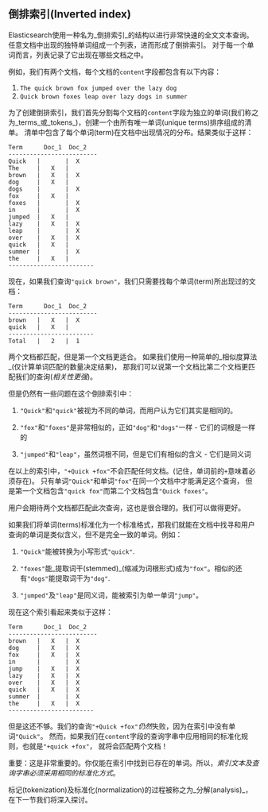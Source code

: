 ## 倒排索引(Inverted index)

Elasticsearch使用一种名为_倒排索引_的结构以进行非常快速的全文文本查询。
任意文档中出现的独特单词组成一个列表，进而形成了倒排索引。
对于每一个单词而言，列表记录了它出现在哪些文档之中。

例如，我们有两个文档，每个文档的`content`字段都包含有以下内容：

1. ``The quick brown fox jumped over the lazy dog``
2. ``Quick brown foxes leap over lazy dogs in summer``

为了创建倒排索引，我们首先分割每个文档的`content`字段为独立的单词(我们称之为_terms_或_tokens_)，创建一个由所有唯一单词(unique terms)排序组成的清单。
清单中包含了每个单词(term)在文档中出现情况的分布。结果类似于这样：

    Term      Doc_1  Doc_2
    -------------------------
    Quick   |       |  X
    The     |   X   |
    brown   |   X   |  X
    dog     |   X   |
    dogs    |       |  X
    fox     |   X   |
    foxes   |       |  X
    in      |       |  X
    jumped  |   X   |
    lazy    |   X   |  X
    leap    |       |  X
    over    |   X   |  X
    quick   |   X   |
    summer  |       |  X
    the     |   X   |
    ------------------------

现在，如果我们查询`"quick brown"`，我们只需要找每个单词(term)所出现过的文档：

    Term      Doc_1  Doc_2
    -------------------------
    brown   |   X   |  X
    quick   |   X   |
    ------------------------
    Total   |   2   |  1

两个文档都匹配，但是第一个文档更适合。
如果我们使用一种简单的_相似度算法_(仅计算单词匹配的数量决定结果)，
那我们可以说第一个文档比第二个文档更匹配我们的查询(_相关性更强_)。

但是仍然有一些问题在这个倒排索引中：

1. `"Quick"`和`"quick"`被视为不同的单词，而用户认为它们其实是相同的。

2. `"fox"`和`"foxes"`是非常相似的，正如`"dog"`和`"dogs"`一样 - 它们的词根是一样的

3. `"jumped"`和`"leap"`，虽然词根不同，但是它们有相似的含义 - 它们是同义词

在以上的索引中，`"+Quick +fox"`不会匹配任何文档。(记住，单词前的`+`意味着必须存在)。
只有单词`"Quick"`和单词`"fox"`在同一个文档中才能满足这个查询，
但是第一个文档包含`"quick fox"`而第二个文档包含`"Quick foxes"`。

用户会期待两个文档都匹配此次查询，这也是很合理的。我们可以做得更好。

如果我们将单词(terms)标准化为一个标准格式，那我们就能在文档中找寻和用户查询的单词是类似含义，但不是完全一致的单词。例如：

1. `"Quick"`能被转换为小写形式`"quick"`.

2. `"foxes"`能_提取词干(stemmed)_(缩减为词根形式)成为`"fox"`。相似的还有`"dogs"`能提取词干为`"dog"`.

3. `"jumped"`及`"leap"`是同义词，能被索引为单一单词`"jump"`。

现在这个索引看起来类似于这样：

    Term      Doc_1  Doc_2
    -------------------------
    brown   |   X   |  X
    dog     |   X   |  X
    fox     |   X   |  X
    in      |       |  X
    jump    |   X   |  X
    lazy    |   X   |  X
    over    |   X   |  X
    quick   |   X   |  X
    summer  |       |  X
    the     |   X   |  X
    ------------------------

但是这还不够。我们的查询`"+Quick +fox"`*仍然*失败，因为在索引中没有单词`"Quick"`。
然而，如果我们在`content`字段的查询字串中应用相同的标准化规则，也就是`"+quick +fox"`，
就将会匹配两个文档！

重要：这是非常重要的。你仅能在索引中找到已存在的单词。所以，*索引文本及查询字串必须采用相同的标准化方式*。

标记(tokenization)及标准化(normalization)的过程被称之为_分解(analysis)_，在下一节我们将深入探讨。